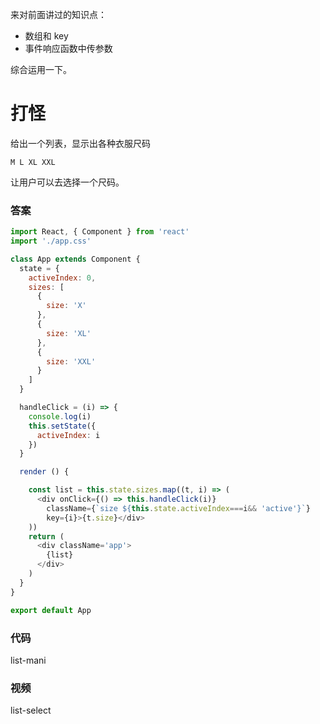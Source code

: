 来对前面讲过的知识点：

- 数组和 key
- 事件响应函数中传参数

综合运用一下。


# 打怪

给出一个列表，显示出各种衣服尺码

```
M L XL XXL
```

让用户可以去选择一个尺码。

### 答案

```js
import React, { Component } from 'react'
import './app.css'

class App extends Component {
  state = {
    activeIndex: 0,
    sizes: [
      {
        size: 'X'
      },
      {
        size: 'XL'
      },
      {
        size: 'XXL'
      }
    ]
  }

  handleClick = (i) => {
    console.log(i)
    this.setState({
      activeIndex: i
    })
  }

  render () {

    const list = this.state.sizes.map((t, i) => (
      <div onClick={() => this.handleClick(i)}
        className={`size ${this.state.activeIndex===i&& 'active'}`}
        key={i}>{t.size}</div>
    ))
    return (
      <div className='app'>
        {list}
      </div>
    )
  }
}

export default App
```


### 代码

list-mani

### 视频

list-select
